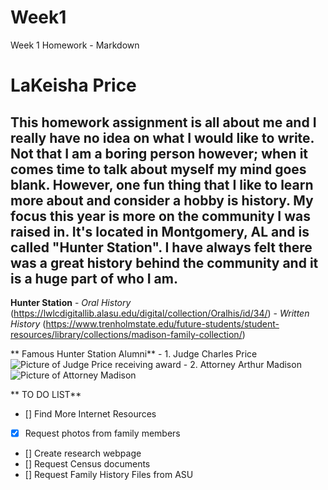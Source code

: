 # Week1
Week 1 Homework  - Markdown
# LaKeisha Price
## This homework assignment is all about me and I really have no idea on what I would like to write.  Not that I am a boring person however; when it comes time to talk about myself my mind goes blank.  However, one fun thing that I like to learn more about and consider a hobby is history.  My focus this year is more on the community I was raised in.  It's located in Montgomery, AL and is called "Hunter Station".  I have always felt there was a great history behind the community and it is a huge part of who I am.

**Hunter Station**
    - *Oral History* (https://lwlcdigitallib.alasu.edu/digital/collection/Oralhis/id/34/)
    - *Written History* (https://www.trenholmstate.edu/future-students/student-resources/library/collections/madison-family-collection/)

** Famous Hunter Station Alumni**
    - 1. Judge Charles Price ![Picture of Judge Price receiving award](https://images.app.goo.gl/W1RNZRgX5uC2GaRQ8)
    - 2. Attorney Arthur Madison ![Picture of Attorney Madison](https://images.app.goo.gl/Rb6uc7aXVXKGf1Bn6)

** TO DO LIST**
- [] Find More Internet Resources
- [X] Request photos from family members
- [] Create research webpage
- [] Request Census documents
- [] Request Family History Files from ASU

